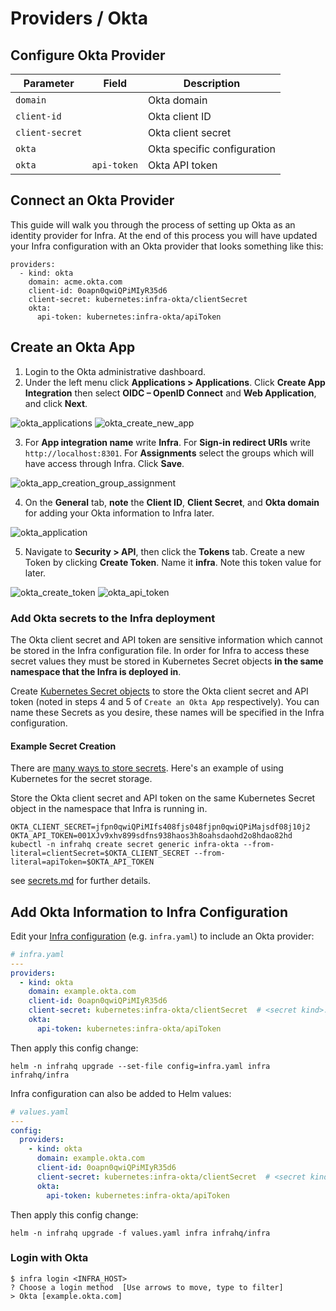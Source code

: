 # Providers / Okta

## Configure Okta Provider

| Parameter       | Field       | Description                  |
|-----------------|-------------|-----------------------------|
| `domain`        |             | Okta domain                 |
| `client-id`     |             | Okta client ID              |
| `client-secret` |             | Okta client secret          |
| `okta`          |             | Okta specific configuration |
| `okta`          | `api-token` | Okta API token              |

## Connect an Okta Provider

This guide will walk you through the process of setting up Okta as an identity provider for Infra. At the end of this process you will have updated your Infra configuration with an Okta provider that looks something like this:

```
providers:
  - kind: okta
    domain: acme.okta.com
    client-id: 0oapn0qwiQPiMIyR35d6
    client-secret: kubernetes:infra-okta/clientSecret
    okta:
      api-token: kubernetes:infra-okta/apiToken
```

## Create an Okta App

1. Login to the Okta administrative dashboard.
2. Under the left menu click **Applications > Applications**. Click **Create App Integration** then select **OIDC – OpenID Connect** and **Web Application**, and click **Next**.

![okta_applications](https://user-images.githubusercontent.com/5853428/124651126-67c9e780-de4f-11eb-98bd-def34bea95fd.png)
![okta_create_new_app](https://user-images.githubusercontent.com/5853428/124651919-60efa480-de50-11eb-9cb8-226f1c225191.png)

3. For **App integration name** write **Infra**. For **Sign-in redirect URIs** write `http://localhost:8301`. For **Assignments** select the groups which will have access through Infra. Click **Save**.

![okta_app_creation_group_assignment](https://user-images.githubusercontent.com/5853428/130118354-b7ebeee7-4b7b-41cf-a022-ad165fa6f5db.png)


4. On the **General** tab, **note** the **Client ID**, **Client Secret**, and **Okta domain** for adding your Okta information to Infra later.

![okta_application](https://user-images.githubusercontent.com/5853428/125355241-a3febb80-e319-11eb-8fc6-84df2509f621.png)

5. Navigate to **Security > API**, then click the **Tokens** tab. Create a new Token by clicking **Create Token**. Name it **infra**. Note this token value for later.

![okta_create_token](https://user-images.githubusercontent.com/5853428/124652451-0276f600-de51-11eb-9d22-92262de76371.png)
![okta_api_token](https://user-images.githubusercontent.com/5853428/124652864-787b5d00-de51-11eb-81d8-e503babfdbca.png)

### Add Okta secrets to the Infra deployment

The Okta client secret and API token are sensitive information which cannot be stored in the Infra configuration file. In order for Infra to access these secret values they must be stored in Kubernetes Secret objects **in the same namespace that the Infra is deployed in**.

Create [Kubernetes Secret objects](https://kubernetes.io/docs/tasks/configmap-secret/) to store the Okta client secret and API token (noted in steps 4 and 5 of `Create an Okta App` respectively). You can name these Secrets as you desire, these names will be specified in the Infra configuration.

#### Example Secret Creation

There are [many ways to store secrets](../secrets.md). Here's an example of using Kubernetes for the secret storage.

Store the Okta client secret and API token on the same Kubernetes Secret object in the namespace that Infra is running in.
```
OKTA_CLIENT_SECRET=jfpn0qwiQPiMIfs408fjs048fjpn0qwiQPiMajsdf08j10j2
OKTA_API_TOKEN=001XJv9xhv899sdfns938haos3h8oahsdaohd2o8hdao82hd
kubectl -n infrahq create secret generic infra-okta --from-literal=clientSecret=$OKTA_CLIENT_SECRET --from-literal=apiToken=$OKTA_API_TOKEN
```

see [secrets.md](../secrets.md) for further details.

## Add Okta Information to Infra Configuration

Edit your [Infra configuration](./configuration.md) (e.g. `infra.yaml`) to include an Okta provider:

```yaml
# infra.yaml
---
providers:
  - kind: okta
    domain: example.okta.com
    client-id: 0oapn0qwiQPiMIyR35d6
    client-secret: kubernetes:infra-okta/clientSecret  # <secret kind>:<secret name>
    okta:
      api-token: kubernetes:infra-okta/apiToken
```

Then apply this config change:

```
helm -n infrahq upgrade --set-file config=infra.yaml infra infrahq/infra
```

Infra configuration can also be added to Helm values:

```yaml
# values.yaml
---
config:
  providers:
    - kind: okta
      domain: example.okta.com
      client-id: 0oapn0qwiQPiMIyR35d6
      client-secret: kubernetes:infra-okta/clientSecret  # <secret kind>:<secret name>
      okta:
        api-token: kubernetes:infra-okta/apiToken
```

Then apply this config change:

```
helm -n infrahq upgrade -f values.yaml infra infrahq/infra
```

### Login with Okta

```
$ infra login <INFRA_HOST>
? Choose a login method  [Use arrows to move, type to filter]
> Okta [example.okta.com]
```
